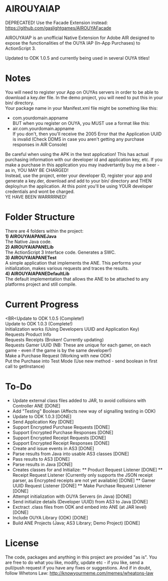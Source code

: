 AIROUYAIAP
=================

DEPRECATED!  Use the Facade Extension instead: https://github.com/gaslightgames/AIROUYAFacade

AIROUYAIAP is an unofficial Native Extension for Adobe AIR designed to expose the functionalities of the OUYA IAP (In-App Purchases) to ActionScript 3.

Updated to ODK 1.0.5 and currently being used in several OUYA titles!

Notes
================

You will need to register your App on OUYAs servers in order to be able to download a key.der file.  In the demo project, you will need to put this in your bin/ directory.
<BR>Your package name in your Manifest.xml file might be something like this:
- com.yourdomain.appname
<BR>BUT when you register on OUYA, you MUST use a format like this:
- air.com.yourdomain.appname
<BR>If you don't, then you'll receive the 2005 Error that the Application UUID is invalid (Check DDMS in case you aren't getting any purchase responses in AIR Console)

<P>Be careful when using the APK in the test application!  This has actual purchasing information with our developer id and application key, etc.  If you make a purchase in this application you may inadvertantly buy me a beer - as in, YOU MAY BE CHARGED!
<BR>Instead, use the project, enter your developer ID, register your app and generate a key.der, download and add to your bin/ directory and THEN deploy/run the application.  At this point you'll be using YOUR developer credentials and wont be charged.
<BR>YE HAVE BEEN WARRRRNED!

Folder Structure
================

There are 4 folders within the project:
<BR><B>1) AIROUYAIAPANEJava</B>
<BR>The Native Java code.
<BR><B>2) AIROUYAIAPANELib</B>
<BR>The ActionScript 3 Interface code.  Generates a SWC.
<BR><B>3) AIROUYAIAPANETest</B>
<BR>A simple application that implements the ANE.  This performs your initialization, makes various requests and traces the results.
<BR><B>4) AIROUYAIAPANEDefaultLib</B>
<BR>The default implementation that allows the ANE to be attached to any platforms project and still compile.

Current Progress
================
<BR<Update to ODK 1.0.5 (Complete!)
<BR>Update to ODK 1.0.3 (Complete!)
<BR>Initialization works (Using Developers UUID and Application Key)
<BR>Requests Product Info
<BR>Requests Receipts (Broken! Currently updating)
<BR>Requests Gamer UUID (NB: These are unique for each gamer, on each game - even if the game is by the same developer!)
<BR>Make a Purchase Request (Working with new ODK)
<BR>Put the Purchase into Test Mode (Use new method - send boolean in first call to getInstance)

To-Do
=====

* Update external class files added to JAR, to avoid collisions with Controller ANE [DONE]
* Add "Testing" Boolean (Affects new way of signalling testing in ODK)
* Update to ODK 1.0.3 [DONE]
* Send Application Key [DONE]
* Support Encrypted Purchase Requests [DONE]
* Support Encrypted Purchase Responses [DONE]
* Support Encrypted Receipt Requests [DONE]
* Support Encrypted Receipt Responses [DONE]
* Create and issue events in AS3 [DONE]
* Parse results from Java into usable AS3 classes [DONE]
* Pass results to AS3 [DONE]
* Parse results in Java [DONE]
* Creates classes for and Initialize:
** Product Request Listener [DONE]
** Receipt Request Listener (Currently only supports the JSON receipt parser, as Encrypted receipts are not yet available) [DONE]
** Gamer UUID Request Listener [DONE]
** Make Purchase Request Listener [DONE]
* Attempt initialization with OUYA Servers (in Java) [DONE]
* Send initialize details (Developer UUID) from AS3 to Java [DONE]
* Exctract .class files from ODK and embed into ANE (at JAR level) [DONE]
* Include OUYA Library (ODK) [DONE]
* Build ANE Projects (Java; AS3 Library; Demo Project) [DONE]

License
================

The code, packages and anything in this project are provided "as is".  You are free to do what you like, modify, update etc - if you like, send a pull/push request if you have any fixes or suggestions.
And if in doubt, follow Whetons Law: http://knowyourmeme.com/memes/wheatons-law